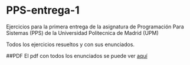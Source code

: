 # PPS-entrega-1
Ejercicios para la primera entrega de la asignatura de Programación Para Sistemas (PPS) de la Universidad Politecnica de Madrid (UPM) 

Todos los ejercicios resueltos y con sus enunciados.

##PDF
El pdf con todos los enunciados se puede ver [aquí](https://github.com/aleexnager/PPS-entrega-1/blob/main/README.md)
